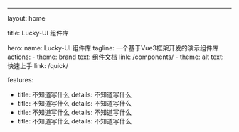 ---
layout: home

title: Lucky-UI 组件库

hero:
  name: Lucky-UI 组件库
  tagline: 一个基于Vue3框架开发的演示组件库
  actions:
    - theme: brand
      text: 组件文档
      link: /components/
    - theme: alt
      text: 快速上手
      link: /quick/

features:
  - title: 不知道写什么
    details: 不知道写什么
  - title: 不知道写什么
    details: 不知道写什么
  - title: 不知道写什么
    details: 不知道写什么
  - title: 不知道写什么
    details: 不知道写什么